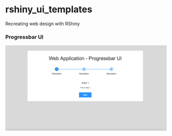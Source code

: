 # rshiny_ui_templates
Recreating web design with RShiny

<h3>Progressbar UI</h3>
<img src="www/img/progressbar_ui.png" width="700px">

